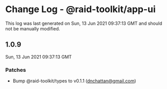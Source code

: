 # Change Log - @raid-toolkit/app-ui

This log was last generated on Sun, 13 Jun 2021 09:37:13 GMT and should not be manually modified.

<!-- Start content -->

## 1.0.9

Sun, 13 Jun 2021 09:37:13 GMT

### Patches

- Bump @raid-toolkit/types to v0.1.1 (dnchattan@gmail.com)
